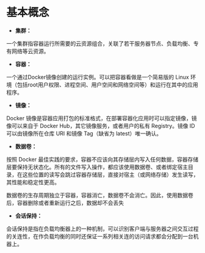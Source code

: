 # 基本概念

* **集群：**

一个集群指容器运行所需要的云资源组合，关联了若干服务器节点、负载均衡、专有网络等云资源。

* **容器：**

一个通过Docker镜像创建的运行实例。可以把容器看做是一个简易版的 Linux 环境（包括root用户权限、进程空间、用户空间和网络空间等）和运行在其中的应用程序。

* **镜像：**

Docker 镜像是容器应用打包的标准格式，在部署容器化应用时可以指定镜像，镜像可以来自于 Docker Hub，其它镜像服务，或者用户的私有 Registry。镜像 ID 可以由镜像所在仓库 URI 和镜像 Tag（缺省为 latest）唯一确认。

* **数据卷：**

按照 Docker 最佳实践的要求，容器不应该向其存储层内写入任何数据，容器存储层要保持无状态化。所有的文件写入操作，都应该使用数据卷、或者绑定宿主目录，在这些位置的读写会跳过容器存储层，直接对宿主（或网络存储）发生读写，其性能和稳定性更高。

数据卷的生存周期独立于容器，容器消亡，数据卷不会消亡。因此，使用数据卷后，容器删除或者重新运行之后，数据却不会丢失

* **会话保持：**

会话保持是指在负载均衡器上的一种机制，可以识别客户端与服务器之间交互过程的关连性，在作负载均衡的同时还保证一系列相关连的访问请求都会分配到一台机器上。



